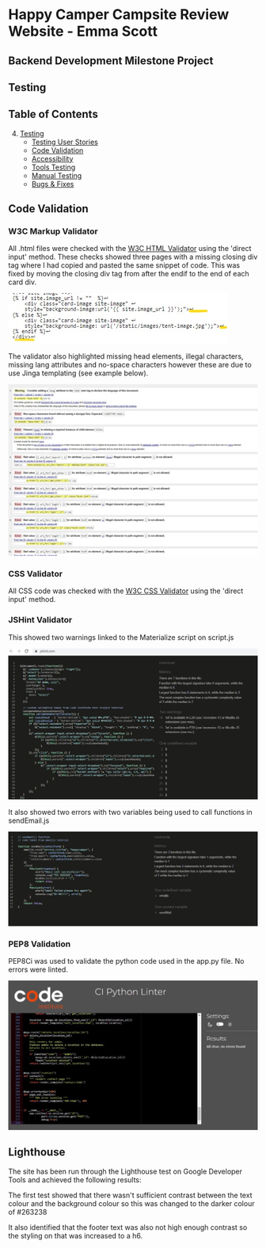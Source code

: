 # Happy Camper Campsite Review Website - Emma Scott
## Backend Development Milestone Project

## Testing

## Table of Contents

4. [Testing](#testing)
    - [Testing User Stories](#testing-user-stories)
    - [Code Validation](#code-validation)
    - [Accessibility](#accessibility)
    - [Tools Testing](#tools-testing)
    - [Manual Testing](#manual-testing)
    - [Bugs & Fixes](#bugs-&-fixes)

## Code Validation

### W3C Markup Validator

All .html files were checked with the [W3C HTML Validator](https://validator.w3.org/) using the 'direct input' method.
These checks showed three pages with a missing closing div tag where I had copied and pasted the same snippet of code. This was fixed by moving the closing div tag from after the endif to the end of each card div.

![W3C image](/documentation/profile_div.jpg)

The validator also highlighted missing head elements, illegal characters, missing lang attributes and no-space characters however these are due to use Jinga templating (see example below).

![W3C error image](/documentation/index_error.jpg)

### CSS Validator

All CSS code was checked with the [W3C CSS Validator](https://jigsaw.w3.org/css-validator/) using the 'direct input' method.

### JSHint Validator

This showed two warnings linked to the Materialize script on script.js

![jshint error image](/documentation/jshint_error.jpg)

It also showed two errors with two variables being used to call functions in sendEmail.js

![jshint email error image](/documentation/sendEmail_error.jpg)

### PEP8 Validation
PEP8Ci was used to validate the python code used in the app.py file. No errors were linted.

![PEP8CI image](/documentation/pep8_app_clear.jpg)

## Lighthouse
The site has been run through the Lighthouse test on Google Developer Tools and achieved the following results:

The first test showed that there wasn't sufficient contrast between the text colour and the background colour so this was changed to the darker colour of #263238

It also identified that the footer text was also not high enough contrast so the styling on that was increased to a h6.

 